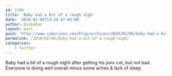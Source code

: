 ```yaml
---
id: 1106
title: 'Baby had a bit of a rough nigh'
date: '2010-02-06T13:24:47-04:00'
author: DizkoDan
layout: post
guid: 'http://www.cyberjunx.com/blog/archives/2010/02/06/baby-had-a-bit-of-a-rough-nigh/'
permalink: /2010/02/06/baby-had-a-bit-of-a-rough-nigh/
categories:
    - Twitter
---
```


Baby had a bit of a rough night after getting his junx cut, but not bad. Everyone is doing well overall minus some aches &amp; lack of sleep